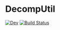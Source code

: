 # DecompUtil

<!--
[![Stable](https://img.shields.io/badge/docs-stable-blue.svg)](https://dev10110.github.io/DecompUtil.jl/stable/)
-->
[![Dev](https://img.shields.io/badge/docs-dev-blue.svg)](https://dev10110.github.io/DecompUtil.jl/dev/)
[![Build Status](https://github.com/dev10110/DecompUtil.jl/actions/workflows/CI.yml/badge.svg?branch=main)](https://github.com/dev10110/DecompUtil.jl/actions/workflows/CI.yml?query=branch%3Amain)
